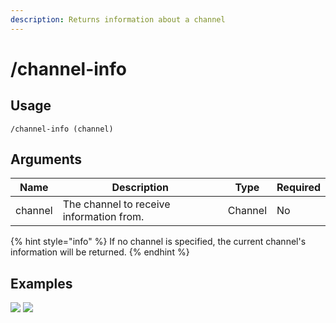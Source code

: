```yaml
---
description: Returns information about a channel
---
```


# /channel-info

## Usage

```
/channel-info (channel)
```

## Arguments

| Name    | Description                              | Type    | Required |
| ------- | ---------------------------------------- | ------- | -------- |
| channel | The channel to receive information from. | Channel | No       |

{% hint style="info" %}
If no channel is specified, the current channel's information will be returned.
{% endhint %}

## Examples

![](https://user-images.githubusercontent.com/111157596/185218976-d6719305-acc1-471f-bf32-695b758999cf.png) ![](https://user-images.githubusercontent.com/111157596/185217943-117a86b5-8dca-4153-aaf9-98ccac5b5a46.png)
